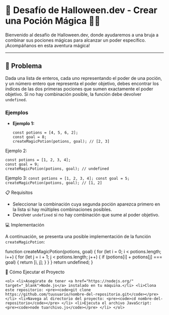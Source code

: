 # 🎃 Desafío de Halloween.dev - Crear una Poción Mágica 🧙‍♀️

<p>Bienvenido al desafío de Halloween.dev, donde ayudaremos a una bruja a combinar sus pociones mágicas para alcanzar un poder específico. ¡Acompáñanos en esta aventura mágica!</p>

---

## 📜 Problema

<p>Dada una lista de enteros, cada uno representando el poder de una poción, y un número entero que representa el poder objetivo, debes encontrar los índices de las dos primeras pociones que sumen exactamente el poder objetivo. Si no hay combinación posible, la función debe devolver <code>undefined</code>.</p>

### Ejemplos

- **Ejemplo 1:**
  ```
  const potions = [4, 5, 6, 2];
  const goal = 8;
  createMagicPotion(potions, goal); // [2, 3]
   ```

Ejemplo 2:

 ``` 
const potions = [1, 2, 3, 4];
const goal = 9;
createMagicPotion(potions, goal); // undefined
 ```

Ejemplo 3:
    ```
    const potions = [1, 2, 3, 4];
    const goal = 5;
    createMagicPotion(potions, goal); // [1, 2]
    ```

    
📋 Requisitos
<ul> <li>Seleccionar la combinación cuya segunda poción aparezca primero en la lista si hay múltiples combinaciones posibles.</li> <li>Devolver <code>undefined</code> si no hay combinación que sume al poder objetivo.</li> </ul>
💻 Implementación
<p>A continuación, se presenta una posible implementación de la función <code>createMagicPotion</code>:</p>

function createMagicPotion(potions, goal) {
    for (let i = 0; i < potions.length; i++) {
        for (let j = i + 1; j < potions.length; j++) {
            if (potions[i] + potions[j] === goal) {
                return [i, j];
            }
        }
    }
    return undefined;
}

🚀 Cómo Ejecutar el Proyecto
 ```
<ol> <li>Asegúrate de tener <a href="https://nodejs.org/" target="_blank">Node.js</a> instalado en tu máquina.</li> <li>Clona este repositorio: <pre><code>git clone https://github.com/tuusuario/nombre-del-repositorio.git</code></pre> </li> <li>Navega al directorio del proyecto: <pre><code>cd nombre-del-repositorio</code></pre> </li> <li>Ejecuta el archivo JavaScript: <pre><code>node tuarchivo.js</code></pre> </li> </ol>
 ```


